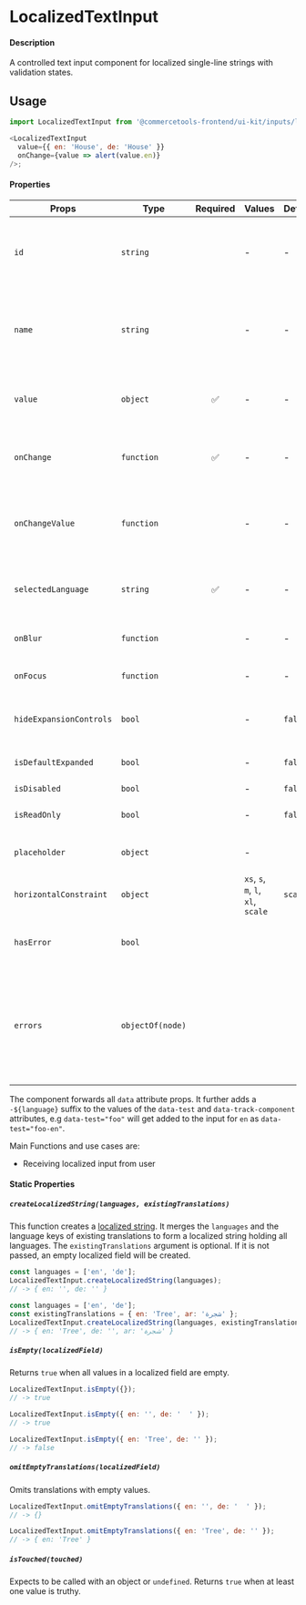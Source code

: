 # LocalizedTextInput

#### Description

A controlled text input component for localized single-line strings with validation
states.

## Usage

```js
import LocalizedTextInput from '@commercetools-frontend/ui-kit/inputs/localized-text-input';

<LocalizedTextInput
  value={{ en: 'House', de: 'House' }}
  onChange={value => alert(value.en)}
/>;
```

#### Properties

| Props                   | Type             | Required | Values                             | Default | Description                                                                                                                                                                                                       |
| ----------------------- | ---------------- | :------: | ---------------------------------- | ------- | ----------------------------------------------------------------------------------------------------------------------------------------------------------------------------------------------------------------- |
| `id`                    | `string`         |          | -                                  | -       | Used as prefix of HTML `id` property. Each input field id will have the language as a suffix (`${idPrefix}.${lang}`), e.g. `foo.en`                                                                               |
| `name`                  | `string`         |          | -                                  | -       | Used as HTML `name` property for each input field. Each input field name will have the language as a suffix (`${namePrefix}.${lang}`), e.g. `foo.en`                                                              |
| `value`                 | `object`         |    ✅    | -                                  | -       | Values to use. Keyed by language, the values are the actual values, e.g. `{ en: 'Horse', de: 'Pferd' }`                                                                                                           |
| `onChange`              | `function`       |    ✅    | -                                  | -       | Gets called when any input is changed. Is called with the change event of the changed input.                                                                                                                      |
| `onChangeValue`         | `function`       |          | -                                  | -       | Gets called when any input is changed. Is called with an object of the shape of `value`. The event is not passed along.                                                                                           |
| `selectedLanguage`      | `string`         |    ✅    | -                                  | -       | Specifies which language will be shown in case the `LocalizedTextInput` is collapsed.                                                                                                                             |
| `onBlur`                | `function`       |          | -                                  | -       | Called when any field is blurred. Is called with the `event` of that field.                                                                                                                                       |
| `onFocus`               | `function`       |          | -                                  | -       | Called when any field is focussed. Is called with the `event` of that field.                                                                                                                                      |
| `hideExpansionControls` | `bool`           |          | -                                  | `false` | Will hide the expansion controls when set to `true`. It always shows all languages instead.                                                                                                                       |
| `isDefaultExpanded`     | `bool`           |          | -                                  | `false` | Controls whether one or all languages are visible by default                                                                                                                                                      |
| `isDisabled`            | `bool`           |          | -                                  | `false` | Disables all input fields.                                                                                                                                                                                        |
| `isReadOnly`            | `bool`           |          | -                                  | `false` | Disables all input fields and shows them in read-only mode.                                                                                                                                                       |
| `placeholder`           | `object`         |          | -                                  |         | Placeholders for each language. Object of the same shape as `value`.                                                                                                                                              |
| `horizontalConstraint`  | `object`         |          | `xs`, `s`, `m`, `l`, `xl`, `scale` | `scale` | Horizontal size limit of the input fields.                                                                                                                                                                        |
| `hasError`              | `bool`           |          |                                    |         | Will apply the error state to each input without showing any error message.                                                                                                                                       |
| `errors`                | `objectOf(node)` |          |                                    |         | Used to show errors underneath the inputs of specific languages. Pass an object holding the language to show the error for as the key, and a value holding a React node which will be shown underneath the input. |

The component forwards all `data` attribute props. It further adds a `-${language}` suffix to the values of the `data-test` and `data-track-component` attributes, e.g `data-test="foo"` will get added to the input for `en` as `data-test="foo-en"`.

Main Functions and use cases are:

- Receiving localized input from user

#### Static Properties

##### `createLocalizedString(languages, existingTranslations)`

This function creates a [localized string](https://docs.commercetools.com/http-api-types.html#localizedstring). It merges the `languages` and the language keys of existing translations to form a localized string holding all languages.
The `existingTranslations` argument is optional. If it is not passed, an empty localized field will be created.

```js
const languages = ['en', 'de'];
LocalizedTextInput.createLocalizedString(languages);
// -> { en: '', de: '' }
```

```js
const languages = ['en', 'de'];
const existingTranslations = { en: 'Tree', ar: 'شجرة' };
LocalizedTextInput.createLocalizedString(languages, existingTranslations);
// -> { en: 'Tree', de: '', ar: 'شجرة' }
```

##### `isEmpty(localizedField)`

Returns `true` when all values in a localized field are empty.

```js
LocalizedTextInput.isEmpty({});
// -> true
```

```js
LocalizedTextInput.isEmpty({ en: '', de: '  ' });
// -> true
```

```js
LocalizedTextInput.isEmpty({ en: 'Tree', de: '' });
// -> false
```

##### `omitEmptyTranslations(localizedField)`

Omits translations with empty values.

```js
LocalizedTextInput.omitEmptyTranslations({ en: '', de: '  ' });
// -> {}
```

```js
LocalizedTextInput.omitEmptyTranslations({ en: 'Tree', de: '' });
// -> { en: 'Tree' }
```

##### `isTouched(touched)`

Expects to be called with an object or `undefined`.
Returns `true` when at least one value is truthy.
